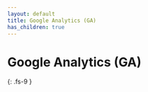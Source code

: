 ```yaml
---
layout: default
title: Google Analytics (GA)
has_children: true 
---
```

# Google Analytics (GA)
{: .fs-9 }
